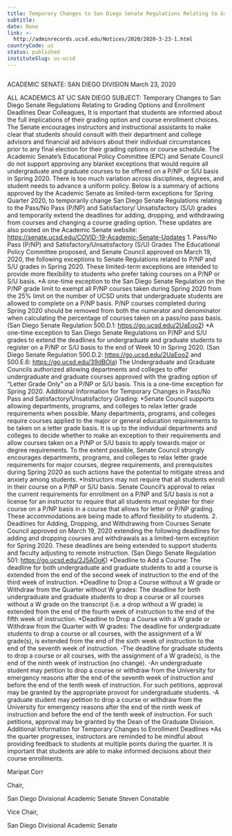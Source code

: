 ```yaml
---
title: Temporary Changes to San Diego Senate Regulations Relating to Grading Options and Enrollment Deadlines
subtitle: 
date: None
link: >-
  http://adminrecords.ucsd.edu/Notices/2020/2020-3-23-1.html
countryCode: us
status: published
instituteSlug: us-ucsd
---
```

![]()

ACADEMIC SENATE: SAN DIEGO DIVISION March 23, 2020

ALL ACADEMICS AT UC SAN DIEGO SUBJECT: Temporary Changes to San Diego Senate Regulations Relating to Grading Options and Enrollment Deadlines Dear Colleagues, It is important that students are informed about the full implications of their grading option and course enrollment choices. The Senate encourages instructors and instructional assistants to make clear that students should consult with their department and college advisors and financial aid advisors about their individual circumstances prior to any final election for their grading options or course schedule. The Academic Senate’s Educational Policy Committee (EPC) and Senate Council do not support approving any blanket exceptions that would require all undergraduate and graduate courses to be offered on a P/NP or S/U basis in Spring 2020. There is too much variation across disciplines, degrees, and student needs to advance a uniform policy. Below is a summary of actions approved by the Academic Senate as limited-term exceptions for Spring Quarter 2020, to temporarily change San Diego Senate Regulations relating to the Pass/No Pass (P/NP) and Satisfactory/ Unsatisfactory (S/U) grades and temporarily extend the deadlines for adding, dropping, and withdrawing from courses and changing a course grading option. These updates are also posted on the Academic Senate website: https://senate.ucsd.edu/COVID-19-Academic-Senate-Updates 1. Pass/No Pass (P/NP) and Satisfactory/Unsatisfactory (S/U) Grades The Educational Policy Committee proposed, and Senate Council approved on March 19, 2020, the following exceptions to Senate Regulations related to P/NP and S/U grades in Spring 2020. These limited-term exceptions are intended to provide more flexibility to students who prefer taking courses on a P/NP or S/U basis. *A one-time exception to the San Diego Senate Regulation on the P/NP grade limit to exempt all P/NP courses taken during Spring 2020 from the 25% limit on the number of UCSD units that undergraduate students are allowed to complete on a P/NP basis. P/NP courses completed during Spring 2020 should be removed from both the numerator and denominator when calculating the percentage of courses taken on a pass/no pass basis. (San Diego Senate Regulation 500.D.1: https://go.ucsd.edu/2UaEoo2) *A one-time exception to San Diego Senate Regulations on P/NP and S/U grades to extend the deadlines for undergraduate and graduate students to register on a P/NP or S/U basis to the end of Week 10 in Spring 2020. (San Diego Senate Regulation 500.D.2: https://go.ucsd.edu/2UaEoo2 and 500.E.6: https://go.ucsd.edu/39dBOla) The Undergraduate and Graduate Councils authorized allowing departments and colleges to offer undergraduate and graduate courses approved with the grading option of “Letter Grade Only” on a P/NP or S/U basis. This is a one-time exception for Spring 2020. Additional Information for Temporary Changes in Pass/No Pass and Satisfactory/Unsatisfactory Grading: *Senate Council supports allowing departments, programs, and colleges to relax letter grade requirements when possible. Many departments, programs, and colleges require courses applied to the major or general education requirements to be taken on a letter grade basis. It is up to the individual departments and colleges to decide whether to make an exception to their requirements and allow courses taken on a P/NP or S/U basis to apply towards major or degree requirements. To the extent possible, Senate Council strongly encourages departments, programs, and colleges to relax letter grade requirements for major courses, degree requirements, and prerequisites during Spring 2020 as such actions have the potential to mitigate stress and anxiety among students. *Instructors may not require that all students enroll in their course on a P/NP or S/U basis. Senate Council’s approval to relax the current requirements for enrollment on a P/NP and S/U basis is not a license for an instructor to require that all students must register for their course on a P/NP basis in a course that allows for letter or P/NP grading. These accommodations are being made to afford flexibility to students. 2. Deadlines for Adding, Dropping, and Withdrawing from Courses Senate Council approved on March 19, 2020 extending the following deadlines for adding and dropping courses and withdrawals as a limited-term exception for Spring 2020. These deadlines are being extended to support students and faculty adjusting to remote instruction. (San Diego Senate Regulation 501: https://go.ucsd.edu/2J5AOoK) *Deadline to Add a Course: The deadline for both undergraduate and graduate students to add a course is extended from the end of the second week of instruction to the end of the third week of instruction. *Deadline to Drop a Course without a W grade or Withdraw from the Quarter without W grades: The deadline for both undergraduate and graduate students to drop a course or all courses without a W grade on the transcript (i.e. a drop without a W grade) is extended from the end of the fourth week of instruction to the end of the fifth week of instruction. *Deadline to Drop a Course with a W grade or Withdraw from the Quarter with W grades: The deadline for undergraduate students to drop a course or all courses, with the assignment of a W grade(s), is extended from the end of the sixth week of instruction to the end of the seventh week of instruction. -The deadline for graduate students to drop a course or all courses, with the assignment of a W grade(s), is the end of the ninth week of instruction (no change). -An undergraduate student may petition to drop a course or withdraw from the University for emergency reasons after the end of the seventh week of instruction and before the end of the tenth week of instruction. For such petitions, approval may be granted by the appropriate provost for undergraduate students. -A graduate student may petition to drop a course or withdraw from the University for emergency reasons after the end of the ninth week of instruction and before the end of the tenth week of instruction. For such petitions, approval may be granted by the Dean of the Graduate Division. Additional Information for Temporary Changes to Enrollment Deadlines *As the quarter progresses, instructors are reminded to be mindful about providing feedback to students at multiple points during the quarter. It is important that students are able to make informed decisions about their course enrollments.



Maripat Corr

Chair,

San Diego Divisional Academic Senate Steven Constable

Vice Chair,

San Diego Divisional Academic Senate